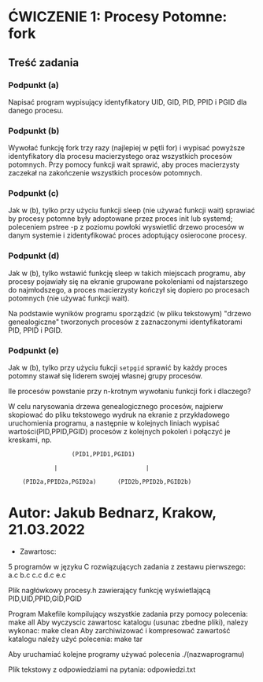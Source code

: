 # ĆWICZENIE 1: Procesy Potomne: fork

## Treść zadania

### Podpunkt (a)

Napisać program wypisujący identyfikatory UID, GID, PID, PPID i PGID dla danego procesu.

### Podpunkt (b)

Wywołać funkcję fork trzy razy (najlepiej w pętli for) i wypisać powyższe identyfikatory dla procesu macierzystego oraz wszystkich procesów potomnych.
Przy pomocy funkcji wait sprawić, aby proces macierzysty zaczekał na zakończenie wszystkich procesów potomnych.

### Podpunkt (c)

Jak w (b), tylko przy użyciu funkcji sleep (nie używać funkcji wait) sprawiać by procesy potomne były adoptowane przez proces init lub systemd;
poleceniem pstree -p z poziomu powłoki wyswietlić drzewo procesów w danym systemie i zidentyfikować proces adoptujący osierocone procesy.

### Podpunkt (d)

Jak w (b), tylko wstawić funkcję sleep w takich miejscach programu, aby procesy pojawiały się na ekranie grupowane pokoleniami od najstarszego do najmłodszego, a proces macierzysty kończył się dopiero po procesach potomnych (nie używać funkcji wait).

Na podstawie wyników programu sporządzić (w pliku tekstowym) "drzewo genealogiczne" tworzonych procesów z zaznaczonymi identyfikatorami PID, PPID i PGID.

### Podpunkt (e)

Jak w (b), tylko przy użyciu fukcji `setpgid` sprawić by każdy proces potomny stawał się liderem swojej własnej grupy procesów.

Ile procesów powstanie przy n-krotnym wywołaniu funkcji fork i dlaczego?

W celu narysowania drzewa genealogicznego procesów, najpierw skopiować do pliku tekstowego wydruk na ekranie z przykładowego uruchomienia programu, a następnie w kolejnych liniach wypisać wartości(PID,PPID,PGID) procesów z kolejnych pokoleń i połączyć je kreskami, np.

```text
                  (PID1,PPID1,PGID1)

             |                         |

    (PID2a,PPID2a,PGID2a)      (PID2b,PPID2b,PGID2b)
```
 

# Autor: Jakub Bednarz,                               Krakow, 21.03.2022


* Zawartosc:

5 programów w języku C rozwiązujących zadania z zestawu pierwszego:
a.c
b.c
c.c
d.c
e.c

Plik nagłówkowy procesy.h zawierający funkcję wyświetlającą PID,UID,PPID,GID,PGID

Program Makefile kompilujący wszystkie zadania przy pomocy polecenia: make all
Aby wyczyscic zawartosc katalogu (usunac zbedne pliki), nalezy wykonac: make clean
Aby zarchiwizować i kompresować zawartość katalogu należy użyć polecenia: make tar

Aby uruchamiać kolejne programy używać polecenia ./(nazwaprogramu)

Plik tekstowy z odpowiedziami na pytania: odpowiedzi.txt
